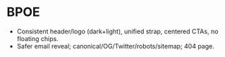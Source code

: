 # BPOE
- Consistent header/logo (dark+light), unified strap, centered CTAs, no floating chips.
- Safer email reveal; canonical/OG/Twitter/robots/sitemap; 404 page.